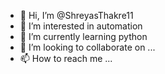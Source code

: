 - 👋 Hi, I’m @ShreyasThakre11
- 👀 I’m interested in automation   
- 🌱 I’m currently learning python
- 💞️ I’m looking to collaborate on ...
- 📫 How to reach me ...

<!---
ShreyasThakre11/ShreyasThakre11 is a ✨ special ✨ repository because its `README.md` (this file) appears on your GitHub profile.
You can click the Preview link to take a look at your changes.
--->
